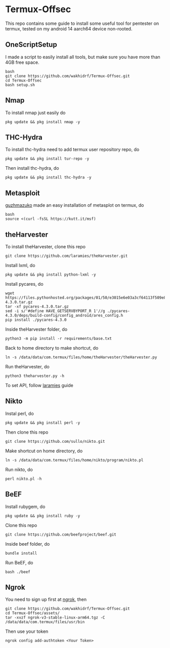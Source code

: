 # Termux-Offsec

This repo contains some guide to install some useful tool for pentester on termux, tested on my android 14 aarch64 device non-rooted.

## OneScriptSetup
I made a script to easily install all tools, but make sure you have more than 4GB free space.
```
bash
git clone https://github.com/wakhidrf/Termux-Offsec.git
cd Termux-Offsec
bash setup.sh
```

## Nmap
To install nmap just easily do
```
pkg update && pkg install nmap -y
```

## THC-Hydra
To install thc-hydra need to add termux user repository repo, do
```
pkg update && pkg install tur-repo -y
```
Then install thc-hydra, do
```
pkg update && pkg install thc-hydra -y
```

## Metasploit
[guzhmazuko](https://github.com/gushmazuko/metasploit_in_termux) made an easy installation of metasplot on termux, do
```
bash
source <(curl -fsSL https://kutt.it/msf)
```

## theHarvester
To install theHarvester, clone this repo
```
git clone https://github.com/laramies/theHarvester.git
```
Install lxml, do
```
pkg update && pkg install python-lxml -y
```
Install pycares, do
```
wget https://files.pythonhosted.org/packages/01/50/e3015e6e03a3cf64113f509e8b86b71af37169b59ccedfcb182f3d031329/pycares-4.3.0.tar.gz
tar -xf pycares-4.3.0.tar.gz
sed -i s/'#define HAVE_GETSERVBYPORT_R 1'//g ./pycares-4.3.0/deps/build-config/config_android/ares_config.h
pip install ./pycares-4.3.0
```
Inside theHarvester folder, do
```
python3 -m pip install -r requirements/base.txt
```
Back to home directory to make shortcut, do
```
ln -s /data/data/com.termux/files/home/theHarvester/theHarvester.py
```
Run theHarvester, do
```
python3 theharvester.py -h
```
To set API, follow [laramies](https://github.com/laramies/theHarvester/wiki/Installation#api-keys) guide

## Nikto
Instal perl, do
```
pkg update && pkg install perl -y
```
Then clone this repo
```
git clone https://github.com/sullo/nikto.git
```
Make shortcut on home directory, do
```
ln -s /data/data/com.termux/files/home/nikto/program/nikto.pl
```
Run nikto, do
```
perl nikto.pl -h
```

## BeEF
Install rubygem, do
```
pkg update && pkg install ruby -y
```
Clone this repo
```
git clone https://github.com/beefproject/beef.git
```
Inside beef folder, do
```
bundle install
```
Run BeEF, do
```
bash ./beef
```

## Ngrok
You need to sign up first at [ngrok]( https://ngrok.com/), then
```
git clone https://github.com/wakhidrf/Termux-Offsec.git
cd Termux-Offsec/assets/
tar -xvzf ngrok-v3-stable-linux-arm64.tgz -C /data/data/com.termux/files/usr/bin
```
Then use your token
```
ngrok config add-authtoken <Your Token>
```
